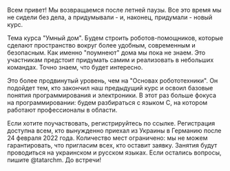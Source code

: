 Всем привет! Мы возвращаемся после летней паузы. Все это время мы не сидели без дела, а придумывали - и, наконец, придумали - новый курс.

Тема курса "Умный дом". Будем строить роботов-помощников, которые сделают пространство вокруг более удобным, современным и безопасным.  Как именно "поумнеют" дома мы пока не знаем. Это участникам предстоит придумать самим и реализовать в небольших командах. Точно знаем, что будет интересно.

Это более продвинутый уровень, чем на "Основах робототехники". Он подойдет тем, кто закончил наш предыдущий курс и освоил базовые понятия программирования и электроники. В этот раз больше фокуса на программировании: будем разбираться с языком С, на котором работают профессионалы в области.

Если хотите поучаствовать, регистрируйтесь по ссылке. Регистрация доступна всем, кто вынужденно приехал из Украины в Германию после 24 февраля 2022 года. Количество мест ограничено: мы не можем гарантировать, что пригласим всех, кто оставит заявку. Занятия будут проводиться на украинском и русском языках. Если остались вопросы, пишите @tatarchm. До встречи!
